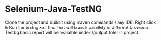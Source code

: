# Selenium-Java-TestNG

Clone the project and build it using maven commands / any IDE. 
Right click & Run the testng.xml file. 
Test will launch parallely in different browsers. 
Testbg basic report will be avaialble under //output foler in project. 
